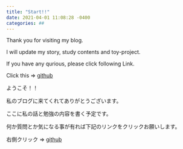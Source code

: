 ```yaml
---
title: "Start!!"
date: 2021-04-01 11:08:28 -0400
categories: ##
---
```

Thank you for visiting my blog.

I will update my story, study contents and toy-project.

If you have any qurious, please click following Link.

Click this => [github](https://github.com/Leo-ground) 


ようこそ！！

私のブログに来てくれてありがとうございます。

ここに私の話と勉強の内容を書く予定です。

何か質問とか気になる事が有れば下記のリンクをクリックお願いします。

右側クリック => [github](https://github.com/Leo-ground) 



<!--
[jekyll-docs]: https://jekyllrb.com/docs/home
[jekyll-gh]:   https://github.com/jekyll/jekyll
[jekyll-talk]: https://talk.jekyllrb.com/
-->

